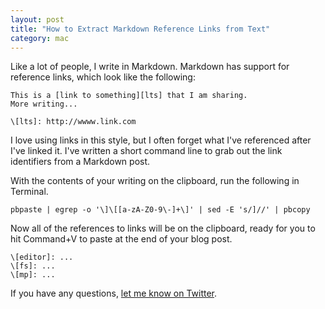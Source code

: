 ```yaml
---
layout: post
title: "How to Extract Markdown Reference Links from Text"
category: mac
---
```


Like a lot of people, I write in Markdown. Markdown has support for reference links, which look like the following:

```
This is a [link to something][lts] that I am sharing.
More writing...

\[lts]: http://wwww.link.com
```

I love using links in this style, but I often forget what I've referenced after I've linked it. I've written a short command line to grab out the link identifiers from a Markdown post.

With the contents of your writing on the clipboard, run the following in Terminal.

```
pbpaste | egrep -o '\]\[[a-zA-Z0-9\-]+\]' | sed -E 's/]//' | pbcopy
```

Now all of the references to links will be on the clipboard, ready for you to hit Command+V to paste at the end of your blog post.

```
\[editor]: ...
\[fs]: ...
\[mp]: ...
```

If you have any questions, [let me know on Twitter](http://twitter.com/_matthewpalmer).